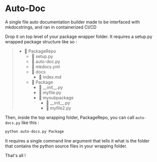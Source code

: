 # Auto-Doc
A single file auto documentation builder made to be interfaced with mkdocstrings, and ran in containerized CI/CD

Drop it on top level of your package wrapper folder.
It requires a setup.py wrapped package structure like so :

> - :open_file_folder: PackageRepo
>   - :page_facing_up: setup.py
>   - :page_facing_up: auto-doc.py
>   - :page_facing_up: mkdocs.yml
>   - :open_file_folder: docs
>     - :page_facing_up: index.md
>   - :open_file_folder: Package
>     - :page_facing_up: \_\_init__.py
>     - :page_facing_up: myfile.py
>     - :open_file_folder: mysubpackage
>       - :page_facing_up: \_\_init__.py
>       - :page_facing_up: myfile2.py
    
Then, inside the top wrapping folder, PackageRepo, you can call `auto-docs.py` like this :
```bash
python auto-docs.py Package
```
It requires a single command line argument that tells it what is the folder that contains the python source files in your wrapping folder.   

That's all !
